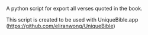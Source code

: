 A python script for export all verses quoted in the book.

This script is created to be used with UniqueBible.app (https://github.com/eliranwong/UniqueBible)
